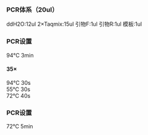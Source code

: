 ### PCR体系（20ul）

ddH2O:12ul
2×Taqmix:15ul
引物F:1ul
引物R:1ul
模板:1ul

### PCR设置
94℃  3min
#### 35×
94℃  30s
<br />
55℃  30s
<br />
72℃  40s
<br />
### PCR设置
72℃  5min


